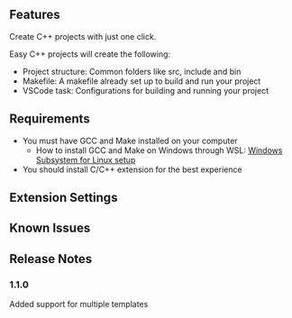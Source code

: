 ## Features

Create C++ projects with just one click.

Easy C++ projects will create the following:
- Project structure: Common folders like src, include and bin
- Makefile: A makefile already set up to build and run your project
- VSCode task: Configurations for building and running your project

## Requirements

- You must have GCC and Make installed on your computer
    - How to install GCC and Make on Windows through WSL: [Windows Subsystem for Linux setup](https://github.com/acharluk/UsefulStuff/blob/master/windows/setup_wsl.md)
- You should install C/C++ extension for the best experience

## Extension Settings

## Known Issues

## Release Notes

### 1.1.0

Added support for multiple templates